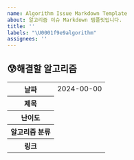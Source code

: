 ```yaml
---
name: Algorithm Issue Markdown Template
about: 알고리즘 이슈 Markdown 템플릿입니다.
title: ''
labels: "\U0001f9e9algorithm"
assignees: ''
---
```


## 😰해결할 알고리즘
<table>
  <tr>
    <th>날짜</th>
    <td>2024-00-00</td>
  </tr>
  <tr>
    <th>제목</th>
    <td></td>
  </tr>
  <tr>
    <th>난이도</th>
    <td></td>
  </tr>
  <tr>
    <th>알고리즘 분류</th>
    <td></td>
  </tr>
  <tr>
    <th>링크</th>
    <td><a href='https://link.example'></a></td>
  </tr>
</table>
